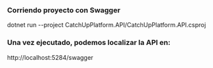 ### Corriendo proyecto con Swagger

dotnet run --project CatchUpPlatform.API/CatchUpPlatform.API.csproj

### Una vez ejecutado, podemos localizar la API en:

http://localhost:5284/swagger

